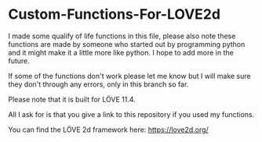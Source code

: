 # Custom-Functions-For-LOVE2d
I made some qualify of life functions in this file, please also note these functions are made by someone who started out by programming python and it might make it a little more like python. I hope to add more in the future.

If some of the functions don't work please let me know but I will make sure they don't through any errors, only in this branch so far.

Please note that it is built for LÖVE 11.4.

All I ask for is that you give a link to this repository if you used my functions.

You can find the LÖVE 2d framework here: https://love2d.org/
